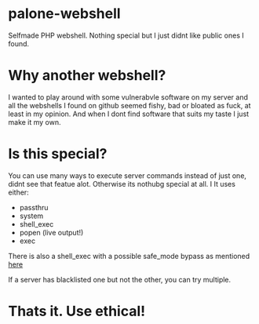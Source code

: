 # palone-webshell
Selfmade PHP webshell. Nothing special but I just didnt like public ones I found.

# Why another webshell?

I wanted to play around with some vulnerabvle software on my server and all the webshells I found on github seemed fishy, bad or bloated as fuck, at least in my opinion. And when I dont find software that suits my taste I just make it my own. 

# Is this special?

You can use many ways to execute server commands instead of just one, didnt see that featue alot. Otherwise its nothubg special at all. I
It uses either:

- passthru 
- system 
- shell_exec 
- popen (live output!)
- exec 

There is also a shell_exec with a possible safe_mode bypass as mentioned [here](https://tools.cisco.com/security/center/viewAlert.x?alertId=11688)

If a server has blacklisted one but not the other, you can try multiple. 

# Thats it. Use ethical!
